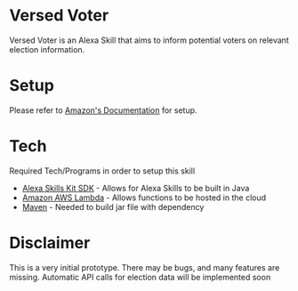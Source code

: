 # Versed Voter
Versed Voter is an Alexa Skill that aims to inform potential voters on relevant election information. 

# Setup
Please refer to [Amazon's Documentation](https://alexa-skills-kit-sdk-for-java.readthedocs.io/en/latest/Setting-Up-The-ASK-SDK.html) for setup. 


# Tech

Required Tech/Programs in order to setup this skill

* [Alexa Skills Kit SDK](https://github.com/alexa/alexa-skills-kit-sdk-for-java) - Allows for Alexa Skills to be built in Java
* [Amazon AWS Lambda](https://aws.amazon.com/lambda/) - Allows functions to be hosted in the cloud
* [Maven](https://mvnrepository.com/artifact/com.amazon.alexa/ask-sdk) - Needed to build jar file with dependency



# Disclaimer
This is a very initial prototype. There may be bugs, and many features are missing. Automatic API calls for election data will be implemented soon


